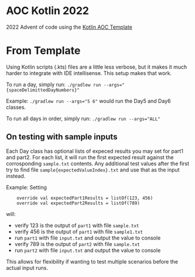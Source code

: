 # AOC Kotlin 2022

2022 Advent of code using the [Kotlin AOC Template](https://github.com/grey-lovelace/advent-of-code-template-kotlin)

# From Template
Using Kotlin scripts (.kts) files are a little less verbose, but it makes it much harder to integrate with IDE intellisense. This setup makes that work.

To run a day, simply run: `./gradlew run --args="{spaceDelimittedDayNumbers}"`

Example: `./gradlew run --args="5 6"` would run the Day5 and Day6 classes.

To run all days in order, simply run: `./gradlew run --args="ALL"`

## On testing with sample inputs

Each Day class has optional lists of expeced results you may set for part1 and part2. For each list, it will run the first expected result against the corrosponding `sample.txt` contents. Any additional test values after the first try to find file `sample{expectedValueIndex}.txt` and use that as the input instead.

Example: Setting 
```
    override val expectedPart1Results = listOf(123, 456)
    override val expectedPart2Results = listOf(789)
```
will:
- verify 123 is the output of `part1` with file `sample.txt`
- verify 456 is the output of `part1` with file `sample1.txt`
- run `part1` with file `input.txt` and output the value to console
- verify 789 is the output of `part2` with file `sample.txt`
- run `part2` with file `input.txt` and output the value to console

This allows for flexibility if wanting to test multiple scenarios before the actual input runs.